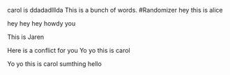 
carol is ddadadlllda
This is a bunch of words.
#Randomizer
hey this is alice


hey hey hey
howdy you

This is Jaren

Here is a conflict for you
Yo yo this is carol

Yo yo this is carol
sumthing hello

